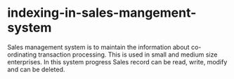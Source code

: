 # indexing-in-sales-mangement-system
Sales management system is to maintain the information about co-ordinating transaction processing. This is used in small and medium size enterprises. In this system progress Sales record can be read, write, modify and can be deleted.
